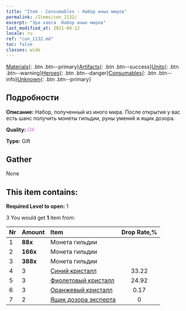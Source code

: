 ```yaml
---
title: "Item - Consumables - Набор иных миров"
permalink: /Items/con_1132/
excerpt: "Эра хаоса  Набор иных миров"
last_modified_at: 2021-04-12
locale: ru
ref: "con_1132.md"
toc: false
classes: wide
---
```

 [Materials](/ru/Items/){: .btn .btn--primary}[Artifacts](/ru/Items/Artifacts/){: .btn .btn--success}[Units](/ru/Items/Units/){: .btn .btn--warning}[Heroes](/ru/Items/Heroes/){: .btn .btn--danger}[Consumables](/ru/Items/Consumables/){: .btn .btn--info}[Unknown](/ru/Items/Unknown/){: .btn .btn--primary}

## Подробности
 **Описание:** Набор, полученный из иного мира. После открытия у вас есть шанс получить монеты гильдии, руны умений и ящик дозора.

 **Quality:** <span style="color: #DA70D6">OK</span>

 **Type:** Gift

## Gather

  None

## This item contains:

 **Required Level to open:** 1

 3 You would get **1** item  from:

  | Nr | Amount |     Item    | Drop Rate,% |
  |:---|:-------|:------------|:---------:|
  | 1 |  **88x** | Монета гильдии |  | 24.92 | 
  | 2 |  **166x** | Монета гильдии |  | 16.61 | 
  | 3 |  **388x** | Монета гильдии |  | 0.17 | 
  | 4 | 3 | [Синий кристалл](/ru/Items/con_716/) | 33.22 | 
  | 5 | 3 | [Фиолетовый кристалл](/ru/Items/con_720/) | 24.92 | 
  | 6 | 3 | [Оранжевый кристалл](/ru/Items/con_730/) | 0.17 | 
  | 7 | 2 | [Ящик дозора эксперта](/ru/Items/con_760/) | 0 | 

